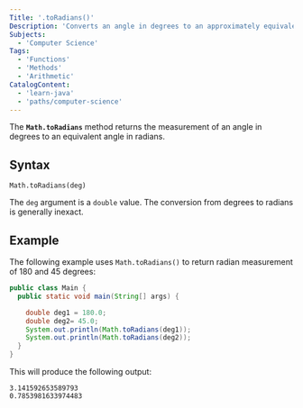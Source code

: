 ```yaml
---
Title: '.toRadians()'
Description: 'Converts an angle in degrees to an approximately equivalent angle in radians.'
Subjects:
  - 'Computer Science'
Tags:
  - 'Functions'
  - 'Methods'
  - 'Arithmetic'
CatalogContent:
  - 'learn-java'
  - 'paths/computer-science'
---
```


The **`Math.toRadians`** method returns the measurement of an angle in degrees to an equivalent angle in radians.

## Syntax

```pseudo
Math.toRadians(deg)
```

The `deg` argument is a `double` value.
The conversion from degrees to radians is generally inexact.

## Example

The following example uses `Math.toRadians()` to return radian measurement of 180 and 45 degrees:

```java
public class Main {
  public static void main(String[] args) {

    double deg1 = 180.0;
    double deg2= 45.0;
    System.out.println(Math.toRadians(deg1));
    System.out.println(Math.toRadians(deg2));
  }
}
```

This will produce the following output:

```shell
3.141592653589793
0.7853981633974483
```
